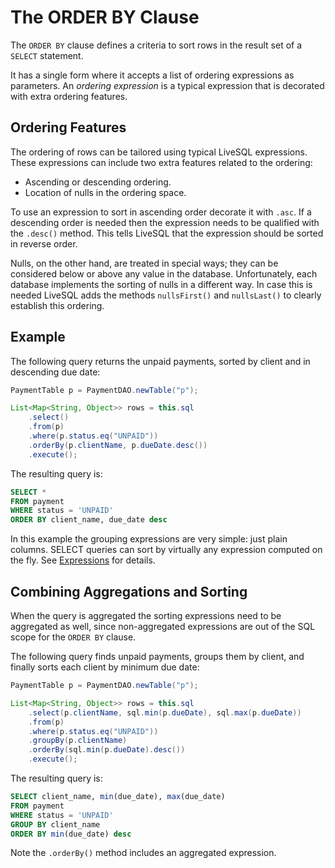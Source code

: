 # The ORDER BY Clause

The `ORDER BY` clause defines a criteria to sort rows in the result set of a `SELECT` statement.

It has a single form where it accepts a list of ordering expressions as parameters. An *ordering
expression* is a typical expression that is decorated with extra ordering features.


## Ordering Features

The ordering of rows can be tailored using typical LiveSQL expressions. These expressions can include two
extra features related to the ordering:

- Ascending or descending ordering.
- Location of nulls in the ordering space.

To use an expression to sort in ascending order decorate it with `.asc`. If a descending order is needed then the 
expression needs to be qualified with the `.desc()` method. This tells LiveSQL that the expression should be
sorted in reverse order.

Nulls, on the other hand, are treated in special ways; they can be considered below or above any value in the
database. Unfortunately, each database implements the sorting of nulls in a different way. In case this is
needed LiveSQL adds the methods `nullsFirst()` and `nullsLast()` to clearly establish this ordering.


## Example

The following query returns the unpaid payments, sorted by client and in descending due date:

```java
PaymentTable p = PaymentDAO.newTable("p");

List<Map<String, Object>> rows = this.sql
    .select()
    .from(p) 
    .where(p.status.eq("UNPAID"))
    .orderBy(p.clientName, p.dueDate.desc())
    .execute();
```

The resulting query is:

```sql
SELECT *
FROM payment
WHERE status = 'UNPAID'
ORDER BY client_name, due_date desc
```

In this example the grouping expressions are very simple: just plain columns. SELECT queries can sort 
by virtually any expression computed on the fly. See [Expressions](./expressions.md) for details.


## Combining Aggregations and Sorting

When the query is aggregated the sorting expressions need to be aggregated as well, since non-aggregated
expressions are out of the SQL scope for the `ORDER BY` clause.

The following query finds unpaid payments, groups them by client, and finally sorts each client by minimum due date:


```java
PaymentTable p = PaymentDAO.newTable("p");

List<Map<String, Object>> rows = this.sql
    .select(p.clientName, sql.min(p.dueDate), sql.max(p.dueDate))
    .from(p) 
    .where(p.status.eq("UNPAID"))
    .groupBy(p.clientName)
    .orderBy(sql.min(p.dueDate).desc())
    .execute();
```

The resulting query is:

```sql
SELECT client_name, min(due_date), max(due_date)
FROM payment
WHERE status = 'UNPAID'
GROUP BY client_name
ORDER BY min(due_date) desc
```

Note the `.orderBy()` method includes an aggregated expression.

